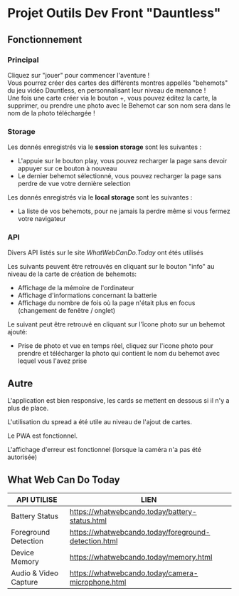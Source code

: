 # Projet Outils Dev Front "Dauntless"

## Fonctionnement

### Principal

Cliquez sur "jouer" pour commencer l'aventure !  
Vous pourrez créer des cartes des différents montres appellés "behemots" du jeu vidéo Dauntless, en personnalisant leur niveau de menance !  
Une fois une carte créer via le bouton +, vous pouvez éditez la carte, la supprimer, ou prendre une photo avec le Behemot car son nom sera dans le nom de la photo téléchargée !

### Storage

Les donnés enregistrés via le **session storage** sont les suivantes :

- L'appuie sur le bouton play, vous pouvez recharger la page sans devoir appuyer sur ce bouton à nouveau
- Le dernier behemot sélectionné, vous pouvez recharger la page sans perdre de vue votre dernière selection

Les donnés enregistrés via le **local storage** sont les suivantes :

- La liste de vos behemots, pour ne jamais la perdre même si vous fermez votre navigateur

### API

Divers API listés sur le site *WhatWebCanDo.Today* ont étés utilisés  

Les suivants peuvent être retrouvés en cliquant sur le bouton "info" au niveau de la carte de création de behemots:

- Affichage de la mémoire de l'ordinateur
- Affichage d'informations concernant la batterie
- Affichage du nombre de fois où la page n'était plus en focus (changement de fenêtre / onglet)

Le suivant peut être retrouvé en cliquant sur l'îcone photo sur un behemot ajouté:

- Prise de photo et vue en temps réel, cliquez sur l'icone photo pour prendre et télécharger la photo qui contient le nom du behemot avec lequel vous l'avez prise

## Autre

L'application est bien responsive, les cards se mettent en dessous si il n'y a plus de place.

L'utilisation du spread a été utile au niveau de l'ajout de cartes.

Le PWA est fonctionnel.

L'affichage d'erreur est fonctionnel (lorsque la caméra n'a pas été autorisée)

## What Web Can Do Today

|API UTILISE                    |LIEN                                                 |
|-------------------------------|-----------------------------------------------------|
|Battery Status                 |https://whatwebcando.today/battery-status.html       |
|Foreground Detection           |https://whatwebcando.today/foreground-detection.html |
|Device Memory                  |https://whatwebcando.today/memory.html               |
|Audio & Video Capture          |https://whatwebcando.today/camera-microphone.html    |